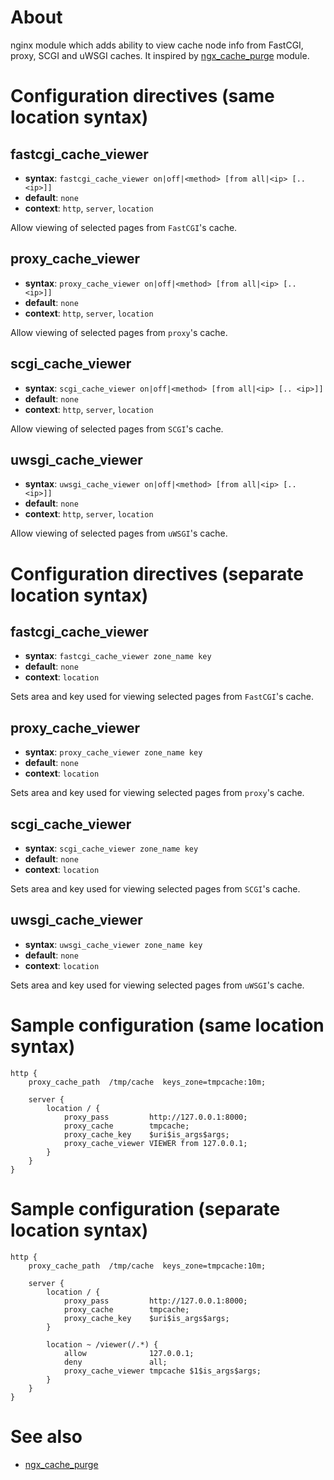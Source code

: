 About
=====
nginx module which adds ability to view cache node info from FastCGI, proxy, SCGI and uWSGI caches.
It inspired by [ngx_cache_purge][] module.


Configuration directives (same location syntax)
=====

fastcgi_cache_viewer
-------------------
* **syntax**: `fastcgi_cache_viewer on|off|<method> [from all|<ip> [.. <ip>]]`
* **default**: `none`
* **context**: `http`, `server`, `location`

Allow viewing of selected pages from `FastCGI`'s cache.


proxy_cache_viewer
-----------------
* **syntax**: `proxy_cache_viewer on|off|<method> [from all|<ip> [.. <ip>]]`
* **default**: `none`
* **context**: `http`, `server`, `location`

Allow viewing of selected pages from `proxy`'s cache.


scgi_cache_viewer
----------------
* **syntax**: `scgi_cache_viewer on|off|<method> [from all|<ip> [.. <ip>]]`
* **default**: `none`
* **context**: `http`, `server`, `location`

Allow viewing of selected pages from `SCGI`'s cache.


uwsgi_cache_viewer
-----------------
* **syntax**: `uwsgi_cache_viewer on|off|<method> [from all|<ip> [.. <ip>]]`
* **default**: `none`
* **context**: `http`, `server`, `location`

Allow viewing of selected pages from `uWSGI`'s cache.


Configuration directives (separate location syntax)
===================================================
fastcgi_cache_viewer
-------------------
* **syntax**: `fastcgi_cache_viewer zone_name key`
* **default**: `none`
* **context**: `location`

Sets area and key used for viewing selected pages from `FastCGI`'s cache.


proxy_cache_viewer
-----------------
* **syntax**: `proxy_cache_viewer zone_name key`
* **default**: `none`
* **context**: `location`

Sets area and key used for viewing selected pages from `proxy`'s cache.


scgi_cache_viewer
----------------
* **syntax**: `scgi_cache_viewer zone_name key`
* **default**: `none`
* **context**: `location`

Sets area and key used for viewing selected pages from `SCGI`'s cache.


uwsgi_cache_viewer
-----------------
* **syntax**: `uwsgi_cache_viewer zone_name key`
* **default**: `none`
* **context**: `location`

Sets area and key used for viewing selected pages from `uWSGI`'s cache.


Sample configuration (same location syntax)
===========================================
    http {
        proxy_cache_path  /tmp/cache  keys_zone=tmpcache:10m;

        server {
            location / {
                proxy_pass         http://127.0.0.1:8000;
                proxy_cache        tmpcache;
                proxy_cache_key    $uri$is_args$args;
                proxy_cache_viewer VIEWER from 127.0.0.1;
            }
        }
    }


Sample configuration (separate location syntax)
===============================================
    http {
        proxy_cache_path  /tmp/cache  keys_zone=tmpcache:10m;

        server {
            location / {
                proxy_pass         http://127.0.0.1:8000;
                proxy_cache        tmpcache;
                proxy_cache_key    $uri$is_args$args;
            }

            location ~ /viewer(/.*) {
                allow              127.0.0.1;
                deny               all;
                proxy_cache_viewer tmpcache $1$is_args$args;
            }
        }
    }
    
See also
========
- [ngx_cache_purge][]

[ngx_cache_purge]: https://github.com/FRiCKLE/ngx_cache_purge

